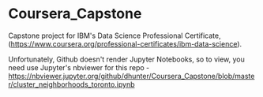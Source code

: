 # Coursera_Capstone
Capstone project for IBM's Data Science Professional Certificate, (https://www.coursera.org/professional-certificates/ibm-data-science).

Unfortunately, Github doesn't render Jupyter Notebooks, so to view, you need use Jupyter's nbviewer for this repo - https://nbviewer.jupyter.org/github/dhunter/Coursera_Capstone/blob/master/cluster_neighborhoods_toronto.ipynb

